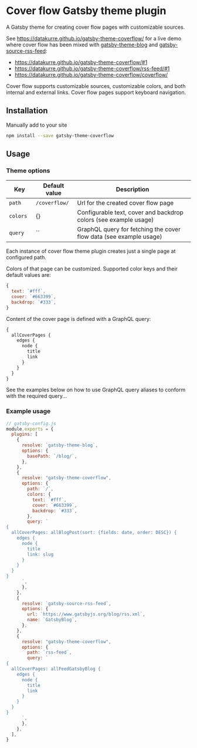 # Cover flow Gatsby theme plugin

A Gatsby theme for creating cover flow pages with customizable sources.

See https://datakurre.github.io/gatsby-theme-coverflow/ for a live demo where cover flow has been mixed with [gatsby-theme-blog](https://www.gatsbyjs.org/packages/gatsby-theme-blog/) and [gatsby-source-rss-feed](https://www.gatsbyjs.org/packages/gatsby-source-rss-feed/):

* https://datakurre.github.io/gatsby-theme-coverflow/#1
* https://datakurre.github.io/gatsby-theme-coverflow/rss-feed/#1
* https://datakurre.github.io/gatsby-theme-coverflow/coverflow/

Cover flow supports customizable sources, customizable colors, and both internal and external
links. Cover flow pages support keyboard navigation.

## Installation

Manually add to your site

```sh
npm install --save gatsby-theme-coverflow
```

## Usage

### Theme options

| Key           | Default value    | Description                                                                                               |
| ------------- | ---------------- | --------------------------------------------------------------------------------------------------------- |
| `path    `    | `/coverflow/`    | Url for the created cover flow page                                                                       |
| `colors`      | {}               | Configurable text, cover and backdrop colors (see example usage)                                          |
| `query`       | ``               | GraphQL query for fetching the cover flow data (see example usage)                                        |

Each instance of cover flow theme plugin creates just a single page at configured path.

Colors of that page can be customized. Supported color keys and their default values are:

```js
{
  text: `#fff`,
  cover: `#663399`,
  backdrop: `#333`,
}
```

Content of the cover page is defined with a GraphQL query:

```graphql
{
  allCoverPages {
    edges {
      node {
        title
        link
      }
    }
  }
}
```
 
See the examples below on how to use GraphQL query aliases to conform with the required query...

### Example usage

```js
// gatsby-config.js
module.exports = {
  plugins: [
    {
      resolve: `gatsby-theme-blog`,
      options: {
        basePath: `/blog/`,
      },
    },
    {
      resolve: "gatsby-theme-coverflow",
      options: {
        path: `/`,
        colors: {
          text: `#fff`,
          cover: `#663399`,
          backdrop: `#333`,
        },
        query: `
{
  allCoverPages: allBlogPost(sort: {fields: date, order: DESC}) {
    edges {
      node {
        title
        link: slug
      }
    }
  }
}
      `,
      },
    },
    {
      resolve: `gatsby-source-rss-feed`,
      options: {
        url: `https://www.gatsbyjs.org/blog/rss.xml`,
        name: `GatsbyBlog`,
      },
    },
    {
      resolve: "gatsby-theme-coverflow",
      options: {
        path: `rss-feed`,
        query: `
{
  allCoverPages: allFeedGatsbyBlog {
    edges {
      node {
        title
        link
      }
    } 
  }
}
      `,
      },
    },
  ],
}
```
